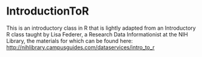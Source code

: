 # IntroductionToR

This is an introductory class in R that is lightly adapted from an Introductory R class taught by Lisa Federer, a Research Data Informationist at the NIH Library, the materials for which can be found here: http://nihlibrary.campusguides.com/dataservices/intro_to_r
